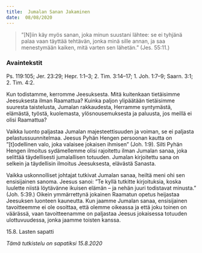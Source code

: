 ```yaml
---
title:  Jumalan Sanan Jakaminen
date:  08/08/2020
---
```


> <p></p>
> ”[N]iin käy myös sanan, joka minun suustani lähtee: se ei tyhjänä palaa vaan täyttää tehtävän, jonka minä sille annan, ja saa menestymään kaiken, mitä varten sen lähetän.” (Jes. 55:11.)

### Avaintekstit
Ps. 119:105;  Jer. 23:29;  Hepr. 1:1–3;  2. Tim. 3:14–17;  1. Joh. 1:7–9;  Saarn. 3:1;  2. Tim. 4:2.

Kun todistamme, kerromme Jeesuksesta. Mitä kuitenkaan tietäisimme Jeesuksesta ilman Raamattua? Kuinka paljon ylipäätään tietäisimme suuresta taistelusta, Jumalan rakkaudesta, Herramme syntymästä, elämästä, työstä, kuolemasta, ylösnousemuksesta ja paluusta, jos meillä ei olisi Raamattua?

Vaikka luonto paljastaa Jumalan majesteettisuuden ja voiman, se ei paljasta pelastussuunnitelmaa. Jeesus Pyhän Hengen persoonan kautta on ”[t]odellinen valo, joka valaisee jokaisen ihmisen” (Joh. 1:9). Silti Pyhän Hengen ilmoitus sydämellemme olisi rajoitettu ilman Jumalan sanaa, joka selittää täydellisesti jumalallisen totuuden. Jumalan kirjoitettu sana on selkein ja täydellisin ilmoitus Jeesuksesta, elävästä Sanasta.

Vaikka uskonnolliset johtajat tutkivat Jumalan sanaa, heiltä meni ohi sen ensisijainen sanoma. Jeesus sanoi: ”Te kyllä tutkitte kirjoituksia, koska luulette niistä löytävänne ikuisen elämän – ja nehän juuri todistavat minusta.” (Joh. 5:39.) Oikein ymmärrettynä jokainen Raamatun opetus heijastaa Jeesuksen luonteen kauneutta. Kun jaamme Jumalan sanaa, ensisijainen tavoitteemme ei ole osoittaa, että olemme oikeassa ja että joku toinen on väärässä, vaan tavoitteenamme on paljastaa Jeesus jokaisessa totuuden ulottuvuudessa, jonka jaamme toisten kanssa.

15.8. Lasten sapatti

_Tämä tutkistelu on sapatiksi 15.8.2020_
